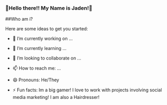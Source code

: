 ### 🥳Hello there!! My Name is Jaden!🥳


##Who am i?

Here are some ideas to get you started:

- 🔭 I’m currently working on ...

- 🌱 I’m currently learning ...
  
- 👯 I’m looking to collaborate on ...
- 📫 How to reach me: ...
- 😄 Pronouns: He/They
- ⚡ Fun facts: Im a big gamer! I love to work with projects involving social media marketing! I am also a Hairdresser!
